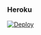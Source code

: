 ### Heroku
[![Deploy](https://www.herokucdn.com/deploy/button.svg)](https://heroku.com/deploy?template=https://github.com/Abolanosglez/manticora) 
